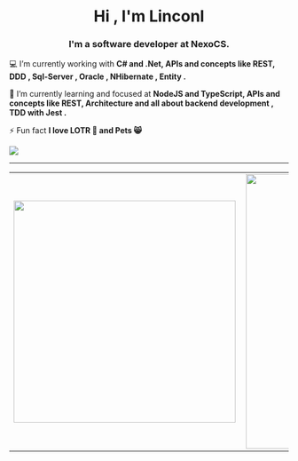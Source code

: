 <h1 align="center">Hi , I'm Linconl</h1>
<h3 align="center">I'm a software developer at NexoCS.</h3>

💻 I’m currently working with **C# and .Net, APIs and concepts like REST, DDD , Sql-Server , Oracle , NHibernate , Entity .**

🌱 I’m currently learning and focused at **NodeJS and TypeScript, APIs and concepts like REST, Architecture and all about backend development , TDD with Jest .**

⚡ Fun fact **I love LOTR 🧙 and Pets 😸**


  <a href="https://www.linkedin.com/in/linconl-rufino-a790bb189" target="_blank"><img src="https://img.shields.io/badge/-LinkedIn-%230077B5?style=for-the-badge&logo=linkedin&logoColor=white" target="_blank"></a> 




---


<center>
  <table>
    <tr>
        <td><img width="400px" align="left" src="https://github-readme-stats.vercel.app/api/top-langs/?username=linconlrufino&hide=html,css,hack,ejs&layout=compact&show_icons=true&theme=ocean_dark" /></td>
        <td><img width="495px" align="left" src="https://github-readme-stats.vercel.app/api?username=linconlrufino&hide=contribs&show_icons=true&theme=ocean_dark" /></td>
    </tr>   
  </table>
</center>  
